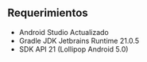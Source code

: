 ## Requerimientos

-   Android Studio Actualizado
-   Gradle JDK Jetbrains Runtime 21.0.5
-   SDK API 21 (Lollipop Android 5.0)

